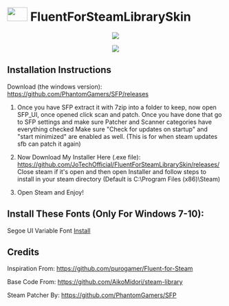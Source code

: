 # <img src="https://i.postimg.cc/L8hTdrDh/fluent-1.png" width="47" height="32"> FluentForSteamLibrarySkin 

<p align="center">
  <img src="https://i.ibb.co/CsGqM3Z/library1.png">
</p>

<p align="center">
  <img src="https://i.ibb.co/yFxhmwY/Game.png">
</p>

Installation Instructions
-----
Download (the windows version): https://github.com/PhantomGamers/SFP/releases

1. Once you have SFP extract it with 7zip into a folder to keep, now open SFP_UI, once opened click scan and patch.
Once you have done that go to SFP settings and make sure Patcher and Scanner categories have everything checked
Make sure "Check for updates on startup" and "start minimized" are enabled as well. (This is for when steam updates sfb can patch it again)

2. Now Download My Installer Here (.exe file): https://github.com/JoTechOfficial/FluentForSteamLibrarySkin/releases/
Close steam if it's open and then open Installer and follow steps to install in your steam directory (Default is C:\Program Files (x86)\Steam)

3. Open Steam and Enjoy!

Install These Fonts (Only For Windows 7-10):
-----
Segoe UI Variable Font [Install](https://jotechofficial.github.io/FluentForDiscord/Fonts/SegoeUI-VF.ttf)

Credits
-----
Inspiration From: https://github.com/purogamer/Fluent-for-Steam

Base Code From: https://github.com/AikoMidori/steam-library

Steam Patcher By: https://github.com/PhantomGamers/SFP
